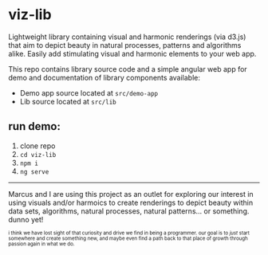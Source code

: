 # viz-lib
Lightweight library containing visual and harmonic renderings (via d3.js) that aim to depict beauty in natural processes, patterns and algorithms alike. Easily add stimulating visual and harmonic elements to your web app. 

This repo contains library source code and a simple angular web app for demo and documentation of library components available:
* Demo app source located at `src/demo-app`
* Lib source located at `src/lib` 

## run demo:
1. clone repo
2. `cd viz-lib`
3. `npm i`
4. `ng serve`

---------------------------------

Marcus and I are using this project as an outlet for exploring our interest in using visuals and/or harmoics to create renderings to depict beauty within data sets, algorithms, natural processes, natural patterns... or something. dunno yet! 

<sub><sub>i think we have lost sight of that curiosity and drive we find in being a programmer. our goal is to *just* start somewhere and create something new, and maybe even find a path back to that place of growth through passion again in what we do.</sub></sub>
